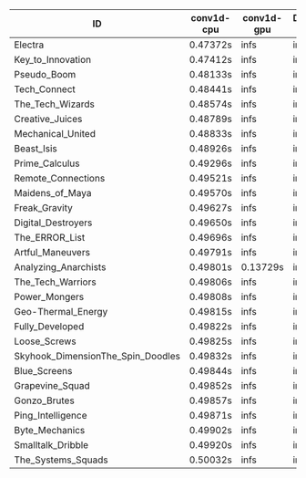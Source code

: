 |ID|conv1d-cpu|conv1d-gpu|DWSPConv2D-gpu|gemm-gpu|avg|
|-|-|-|-|-|-|
|Electra|0.47372s|infs|infs|4.58988s|infs|
|Key_to_Innovation|0.47412s|infs|infs|4.55668s|infs|
|Pseudo_Boom|0.48133s|infs|infs|4.58639s|infs|
|Tech_Connect|0.48441s|infs|infs|4.50021s|infs|
|The_Tech_Wizards|0.48574s|infs|infs|4.58879s|infs|
|Creative_Juices|0.48789s|infs|infs|4.58667s|infs|
|Mechanical_United|0.48833s|infs|infs|4.59335s|infs|
|Beast_Isis|0.48926s|infs|infs|4.53799s|infs|
|Prime_Calculus|0.49296s|infs|infs|4.55511s|infs|
|Remote_Connections|0.49521s|infs|infs|4.55144s|infs|
|Maidens_of_Maya|0.49570s|infs|infs|4.60514s|infs|
|Freak_Gravity|0.49627s|infs|infs|4.55330s|infs|
|Digital_Destroyers|0.49650s|infs|infs|4.50129s|infs|
|The_ERROR_List|0.49696s|infs|infs|4.53358s|infs|
|Artful_Maneuvers|0.49791s|infs|infs|4.60985s|infs|
|Analyzing_Anarchists|0.49801s|0.13729s|infs|4.59742s|infs|
|The_Tech_Warriors|0.49806s|infs|infs|4.56850s|infs|
|Power_Mongers|0.49808s|infs|infs|4.62323s|infs|
|Geo-Thermal_Energy|0.49815s|infs|infs|4.57634s|infs|
|Fully_Developed|0.49822s|infs|infs|4.61659s|infs|
|Loose_Screws|0.49825s|infs|infs|4.60498s|infs|
|Skyhook_DimensionThe_Spin_Doodles|0.49832s|infs|infs|4.56264s|infs|
|Blue_Screens|0.49844s|infs|infs|4.55951s|infs|
|Grapevine_Squad|0.49852s|infs|infs|4.55558s|infs|
|Gonzo_Brutes|0.49857s|infs|infs|4.54948s|infs|
|Ping_Intelligence|0.49871s|infs|infs|4.60209s|infs|
|Byte_Mechanics|0.49902s|infs|infs|4.60518s|infs|
|Smalltalk_Dribble|0.49920s|infs|infs|4.59744s|infs|
|The_Systems_Squads|0.50032s|infs|infs|4.55660s|infs|
